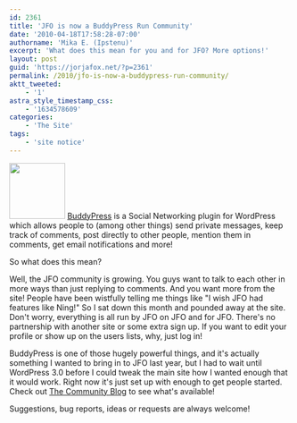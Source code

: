 ```yaml
---
id: 2361
title: 'JFO is now a BuddyPress Run Community'
date: '2010-04-18T17:58:28-07:00'
authorname: 'Mika E. (Ipstenu)'
excerpt: 'What does this mean for you and for JFO? More options!'
layout: post
guid: 'https://jorjafox.net/?p=2361'
permalink: /2010/jfo-is-now-a-buddypress-run-community/
aktt_tweeted:
    - '1'
astra_style_timestamp_css:
    - '1634578609'
categories:
    - 'The Site'
tags:
    - 'site notice'
---
```


<a href="//static.jorjafox.net/wordpress/2010/04/buddypress.png"><img src="//static.jorjafox.net/wordpress/2010/04/buddypress-100x100.png" alt="" title="buddypress" width="100" height="100" class="alignleft size-thumbnail wp-image-2362" /></a> <a href="http://buddypress.org">BuddyPress</a> is a Social Networking plugin for WordPress which allows people to (among other things) send private messages, keep track of comments, post directly to other people, mention them in comments, get email notifications and more!

So what does this mean?

Well, the JFO community is growing. You guys want to talk to each other in more ways than just replying to comments.  And you want more from the site!  People have been wistfully telling me things like "I wish JFO had features like Ning!"  So I sat down this month and pounded away at the site.  Don't worry, everything is all run by JFO on JFO and for JFO.  There's no partnership with another site or some extra sign up.  If you want to edit your profile or show up on the users lists, why, just log in!

BuddyPress is one of those hugely powerful things, and it's actually something I wanted to bring in to JFO last year, but I had to wait until WordPress 3.0 before I could tweak the main site how I wanted enough that it would work. Right now it's just set up with enough to get people started. Check out <a href="https://jorjafox.net/community/">The Community Blog</a> to see what's available!

Suggestions, bug reports, ideas or requests are always welcome!
